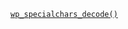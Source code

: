 <p><code><a href="https://developer.wordpress.org/reference/functions/wp_specialchars_decode/">wp_specialchars_decode()</a></code></p>
